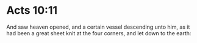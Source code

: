 # Acts 10:11

And saw heaven opened, and a certain vessel descending unto him, as it had been a great sheet knit at the four corners, and let down to the earth:
